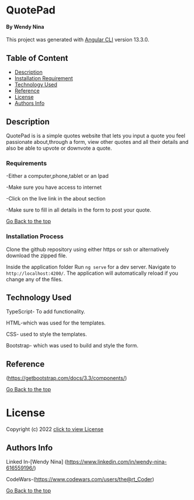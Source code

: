 # QuotePad

#### By Wendy Nina

This project was generated with [Angular CLI](https://github.com/angular/angular-cli) version 13.3.0.
## Table of Content

+ [Description](#description)
+ [Installation Requirement](#Installation)
+ [Technology Used](#technology-used)
+ [Reference](#reference)
+ [License](#license)
+ [Authors Info](#author-Info)

## Description
QuotePad is is a simple quotes website that lets you input a quote you feel passionate about,through a form, view other quotes and all their details and also be able to upvote or downvote a quote. 

### Requirements
-Either a computer,phone,tablet or an Ipad

-Make sure you have access to internet

-Click on the live link in the about section

-Make sure to fill in all details in the form to post your quote.

[Go Back to the top](#QuotePad)

### Installation Process
Clone the github repository using either https or ssh or alternatively download the zipped file.

Inside the application folder Run `ng serve` for a dev server. Navigate to `http://localhost:4200/`. The application will automatically reload if you change any of the files.
## Technology Used
TypeScript- To add functionality.

HTML-which was used for the templates.

CSS- used to style the templates.

Bootstrap- which was used to build and style the form.

## Reference
(https://getbootstrap.com/docs/3.3/components/)

[Go Back to the top](#QuotePad)

# License
Copyright (c) 2022 [click to view License](LICENSE)

## Authors Info
Linked In-[Wendy Nina]
(https://www.linkedin.com/in/wendy-nina-616559196/)

CodeWars-(https://www.codewars.com/users/the@rt_Coder)

[Go Back to the top](#QuotePad)





